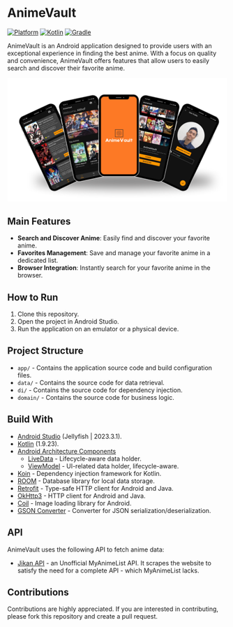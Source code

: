 # AnimeVault
 [![Platform](https://img.shields.io/badge/platform-Android-green.svg)](http://developer.android.com/index.html) [![Kotlin](https://img.shields.io/badge/kotlin-1.9.23-orange.svg)](http://kotlinlang.org) [![Gradle](https://img.shields.io/badge/gradle-8.4-%2366DCB8.svg)](https://developer.android.com/studio/releases/gradle-plugin)


AnimeVault is an Android application designed to provide users with an exceptional experience in finding the best anime. With a focus on quality and convenience, AnimeVault offers features that allow users to easily search and discover their favorite anime.

![image](https://github.com/althof-z/AnimeVault/blob/master/assets/app.png)

## Main Features

- **Search and Discover Anime**: Easily find and discover your favorite anime.
- **Favorites Management**: Save and manage your favorite anime in a dedicated list.
- **Browser Integration**: Instantly search for your favorite anime in the browser.

## How to Run

1. Clone this repository.
2. Open the project in Android Studio.
3. Run the application on an emulator or a physical device.

## Project Structure

- `app/` - Contains the application source code and build configuration files.
- `data/` - Contains the source code for data retrieval.
- `di/` - Contains the source code for dependency injection.
- `domain/` - Contains the source code for business logic.

## Build With

- [Android Studio](https://developer.android.com/studio) (Jellyfish | 2023.3.1).
- [Kotlin](https://kotlinlang.org/) (1.9.23).
- [Android Architecture Components](https://developer.android.com/topic/libraries/architecture)
  - [LiveData](https://developer.android.com/topic/libraries/architecture/livedata) - Lifecycle-aware data holder.
  - [ViewModel](https://developer.android.com/topic/libraries/architecture/viewmodel) - UI-related data holder, lifecycle-aware.
- [Koin](https://insert-koin.io/docs/quickstart/android/) - Dependency injection framework for Kotlin.
- [ROOM](https://developer.android.com/topic/libraries/architecture/room) - Database library for local data storage.
- [Retrofit](https://square.github.io/retrofit/) - Type-safe HTTP client for Android and Java.
- [OkHttp3](https://github.com/square/okhttp) - HTTP client for Android and Java.
- [Coil](https://github.com/coil-kt) - Image loading library for Android.
- [GSON Converter](https://github.com/square/retrofit/tree/master/retrofit-converters/gson) - Converter for JSON serialization/deserialization.

## API

AnimeVault uses the following API to fetch anime data:

- [Jikan API](https://jikan.moe/) - an Unofficial MyAnimeList API. It scrapes the website to satisfy the need for a complete API - which MyAnimeList lacks.


## Contributions

Contributions are highly appreciated. If you are interested in contributing, please fork this repository and create a pull request.
